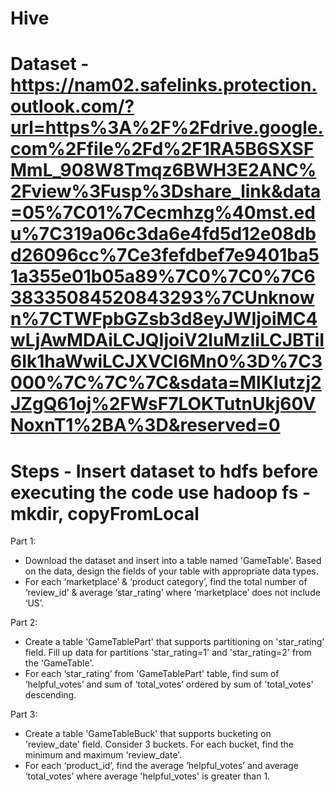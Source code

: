 # Hive
# Dataset - https://nam02.safelinks.protection.outlook.com/?url=https%3A%2F%2Fdrive.google.com%2Ffile%2Fd%2F1RA5B6SXSFMmL_908W8Tmqz6BWH3E2ANC%2Fview%3Fusp%3Dshare_link&data=05%7C01%7Cecmhzg%40mst.edu%7C319a06c3da6e4fd5d12e08dbd26096cc%7Ce3fefdbef7e9401ba51a355e01b05a89%7C0%7C0%7C638335084520843293%7CUnknown%7CTWFpbGZsb3d8eyJWIjoiMC4wLjAwMDAiLCJQIjoiV2luMzIiLCJBTiI6Ik1haWwiLCJXVCI6Mn0%3D%7C3000%7C%7C%7C&sdata=MlKIutzj2JZgQ61oj%2FWsF7LOKTutnUkj60VNoxnT1%2BA%3D&reserved=0
# Steps - Insert dataset to hdfs before executing the code use hadoop fs -mkdir, copyFromLocal
          
Part 1:
- Download the dataset and insert into a table named 'GameTable'. Based on
the data, design the fields of your table with appropriate data types.
-  For each ‘marketplace’ & ‘product category’, find the total number of
‘review_id’ & average ‘star_rating’ where ‘marketplace’ does not include ‘US’.

Part 2:
- Create a table 'GameTablePart' that supports partitioning on 'star_rating' field.
Fill up data for partitions 'star_rating=1' and 'star_rating=2' from the
'GameTable'.
- For each ‘star_rating’ from 'GameTablePart' table, find sum of ‘helpful_votes’
and sum of ‘total_votes’ ordered by sum of 'total_votes' descending.

Part 3: 
- Create a table 'GameTableBuck' that supports bucketing on 'review_date'
field. Consider 3 buckets. For each bucket, find the minimum and maximum
'review_date'.
- For each ‘product_id’, find the average ‘helpful_votes’ and average
‘total_votes’ where average 'helpful_votes' is greater than 1.
